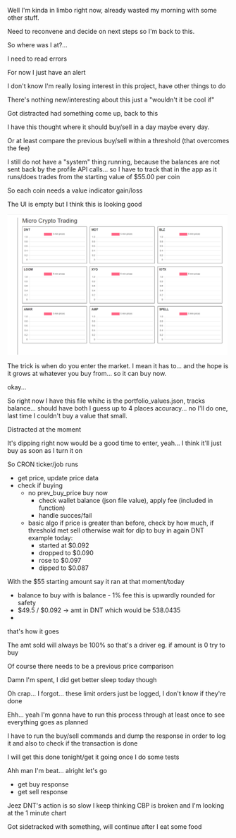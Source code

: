 Well I'm kinda in limbo right now, already wasted my morning with some other stuff.

Need to reconvene and decide on next steps so I'm back to this.

So where was I at?...

I need to read errors

For now I just have an alert

I don't know I'm really losing interest in this project, have other things to do

There's nothing new/interesting about this just a "wouldn't it be cool if"

Got distracted had something come up, back to this

I have this thought where it should buy/sell in a day maybe every day.

Or at least compare the previous buy/sell within a threshold (that overcomes the fee)

I still do not have a "system" thing running, because the balances are not sent back by the profile API calls... so I have to track that in the app as it runs/does trades from the starting value of $55.00 per coin

So each coin needs a value indicator gain/loss

The UI is empty but I think this is looking good

<img src="./media/02-11-2022--base-ui.PNG" width="500"/>

The trick is when do you enter the market. I mean it has to... and the hope is it grows at whatever you buy from... so it can buy now.

okay...

So right now I have this file whihc is the portfolio_values.json, tracks balance... should have both I guess up to 4 places accuracy... no I'll do one, last time I couldn't buy a value that small.

Distracted at the moment

It's dipping right now would be a good time to enter, yeah... I think it'll just buy as soon as I turn it on

So CRON ticker/job runs
- get price, update price data
- check if buying
  - no prev_buy_price buy now
    - check wallet balance (json file value), apply fee (included in function)
    - handle succes/fail
  - basic algo
    if price is greater than before, check by how much, if threshold met sell
    otherwise wait for dip to buy in again
    DNT example today:
    - started at $0.092
    - dropped to $0.090
    - rose to $0.097
    - dipped to $0.087

With the $55 starting amount
say it ran at that moment/today
- balance to buy with is balance - 1% fee this is upwardly rounded for safety
- $49.5 / $0.092 -> amt in DNT which would be 538.0435
- 

that's how it goes

The amt sold will always be 100% so that's a driver eg. if amount is 0 try to buy

Of course there needs to be a previous price comparison

Damn I'm spent, I did get better sleep today though

Oh crap... I forgot... these limit orders just be logged, I don't know if they're done

Ehh... yeah I'm gonna have to run this process through at least once to see everything goes as planned

I have to run the buy/sell commands and dump the response in order to log it and also to check if the transaction is done

I will get this done tonight/get it going once I do some tests

Ahh man I'm beat... alright let's go

- get buy response
- get sell response

Jeez DNT's action is so slow I keep thinking CBP is broken and I'm looking at the 1 minute chart

Got sidetracked with something, will continue after I eat some food

